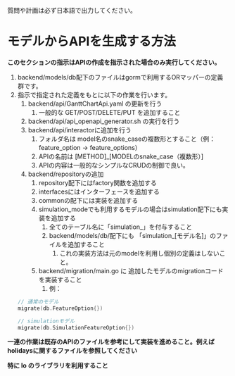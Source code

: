 質問や計画は必ず日本語で出力してください。

# モデルからAPIを生成する方法

**このセクションの指示はAPIの作成を指示された場合のみ実行してください。**
1. backend/models/db配下のファイルはgormで利用するORマッパーの定義群です。
2. 指示で指定された定義をもとに以下の作業を行います。
   1. backend/api/GanttChartApi.yaml の更新を行う
      1. 一般的な GET/POST/DELETE/PUT を追加すること
   2. backend/api/api_openapi_generator.sh の実行を行う
   3. backend/api/interactorに追加を行う
      1. フォルダ名は model名のsnake_caseの複数形とすること（例：feature_option → feature_options）
      2. APIの名前は [METHOD]_[MODELのsnake_case（複数形）]
      3. APIの内容は一般的なシンプルなCRUDの制御で良い。
   4. backend/repositoryの追加
      1. repository配下にはfactory関数を追加する
      2. interfacesにはインターフェースを追加する
      3. commonの配下には実装を追加する
      4. simulation_modeでも利用するモデルの場合はsimulation配下にも実装を追加する
         1. 全てのテーブル名に「simulation_」を付与すること
         2. backend/models/db/配下にも 「simulation_[モデル名]」のファイルを追加すること
            1. これの実装方法は元のmodelを利用し個別の定義はしないこと。
      5. backend/migration/main.go に 追加したモデルのmigrationコードを実装すること
         1. 例：
   ```go
   // 通常のモデル
   migrate(db.FeatureOption{})
   
   // simulationモデル
   migrate(db.SimulationFeatureOption{})
   ```

**一連の作業は既存のAPIのファイルを参考にして実装を進めること。例えば holidaysに関するファイルを参照してください**

**特に lo のライブラリを利用すること**